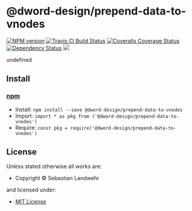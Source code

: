 <!-- TITLE/ -->

<h1>@dword-design/prepend-data-to-vnodes</h1>

<!-- /TITLE -->


<!-- BADGES/ -->

<span class="badge-npmversion"><a href="https://npmjs.org/package/@dword-design/prepend-data-to-vnodes" title="View this project on NPM"><img src="https://img.shields.io/npm/v/@dword-design/prepend-data-to-vnodes.svg" alt="NPM version" /></a></span>
<span class="badge-travisci"><a href="http://travis-ci.org/dword-design/prepend-data-to-vnodes" title="Check this project's build status on TravisCI"><img src="https://img.shields.io/travis/dword-design/prepend-data-to-vnodes/master.svg" alt="Travis CI Build Status" /></a></span>
<span class="badge-coveralls"><a href="https://coveralls.io/r/dword-design/prepend-data-to-vnodes" title="View this project's coverage on Coveralls"><img src="https://img.shields.io/coveralls/dword-design/prepend-data-to-vnodes.svg" alt="Coveralls Coverage Status" /></a></span>
<span class="badge-daviddm"><a href="https://david-dm.org/dword-design/prepend-data-to-vnodes" title="View the status of this project's dependencies on DavidDM"><img src="https://img.shields.io/david/dword-design/prepend-data-to-vnodes.svg" alt="Dependency Status" /></a></span>
<span class="badge-shields"><a href="https://img.shields.io/badge/renovate-enabled-brightgreen.svg"><img src="https://img.shields.io/badge/renovate-enabled-brightgreen.svg" /></a></span>

<!-- /BADGES -->


<!-- DESCRIPTION/ -->

undefined

<!-- /DESCRIPTION -->


<!-- INSTALL/ -->

<h2>Install</h2>

<a href="https://npmjs.com" title="npm is a package manager for javascript"><h3>npm</h3></a>
<ul>
<li>Install: <code>npm install --save @dword-design/prepend-data-to-vnodes</code></li>
<li>Import: <code>import * as pkg from ('@dword-design/prepend-data-to-vnodes')</code></li>
<li>Require: <code>const pkg = require('@dword-design/prepend-data-to-vnodes')</code></li>
</ul>

<!-- /INSTALL -->


<!-- LICENSE/ -->

<h2>License</h2>

Unless stated otherwise all works are:

<ul><li>Copyright &copy; Sebastian Landwehr</li></ul>

and licensed under:

<ul><li><a href="http://spdx.org/licenses/MIT.html">MIT License</a></li></ul>

<!-- /LICENSE -->
